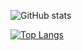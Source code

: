 ![GitHub stats](https://github-readme-stats.vercel.app/api?username=gbccccc&show_icons=true&theme=prussian)

[![Top Langs](https://github-readme-stats.vercel.app/api/top-langs/?username=gbccccc&layout=compact)](https://github.com/gbccccc/github-readme-stats)
